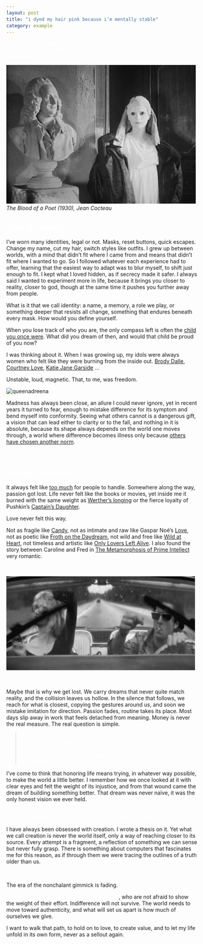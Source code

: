 ```yaml
---
layout: post
title: "i dyed my hair pink because i’m mentally stable"
category: example
---
```


<span style="color:white"> The dye stained the sink, my palms, the edge of the mirror. I watched the pink foam run down the drain and thought: well, this is what stability looks like now.</span>


![bloodpoet](assets/bloodoapoet.gif)
*The Blood of a Poet (1930), Jean Cocteau*

## <span style="color: white;">Facing the self</span>
I’ve worn many identities, legal or not. Masks, reset buttons, quick escapes. Change my name, cut my hair, switch styles like outfits. I grew up between worlds, with a mind that didn’t fit where I came from and means that didn’t fit where I wanted to go. So I followed whatever each experience had to offer, learning that the easiest way to adapt was to blur myself, to shift just enough to fit. I kept what I loved hidden, as if secrecy made it safer.
I always said I wanted to experiment more in life, because it brings you closer to reality, closer to god, though at the same time it pushes you further away from people.


What is it that we call identity: a name, a memory, a role we play, or something deeper that resists all change, something that endures beneath every mask. How would you define yourself.

When you lose track of who you are, the only compass left is often the [child you once were](https://open.spotify.com/playlist/35UYaYtPFYE5veGkzw50Sk?si=bebb454c4bab4ef1). What did you dream of then, and would that child be proud of you now?

I was thinking about it. 
When I was growing up, my idols were always women who felt like they were burning from the inside out. [Brody Dalle](https://www.youtube.com/watch?v=b_8U93SvVyY&list=RDb_8U93SvVyY&start_radio=1), [Courtney Love](https://www.youtube.com/watch?v=cH_rfGBwamc&list=RDcH_rfGBwamc&start_radio=1), [Katie Jane Garside](https://www.youtube.com/watch?v=82P40PnMNmQ&list=RD82P40PnMNmQ&start_radio=1) ... 

Unstable, loud, magnetic. That, to me, was freedom.

![queenadreena](assets/queenadreena.gif)


Madness has always been close, an allure I could never ignore, yet in recent years it turned to fear, enough to mistake difference for its symptom and bend myself into conformity. Seeing what others cannot is a dangerous gift, a vision that can lead either to clarity or to the fall, and nothing in it is absolute, because its shape always depends on the world one moves through, a world where difference becomes illness only because [others have chosen another norm](https://monoskop.org/images/b/b6/Canguilhem_Georges_The_Normal_and_the_Pathologic_1991.pdf).

<br>

## <span style="color: white;">Facing the world </span>

It always felt like [too much](https://pubmed.ncbi.nlm.nih.gov/14781229/) for people to handle. Somewhere along the way, passion got lost. Life never felt like the books or movies, yet inside me it burned with the same weight as [Werther’s longing](https://en.wikipedia.org/wiki/The_Sorrows_of_Young_Werther) or the fierce loyalty of Pushkin’s [Captain’s Daughter](https://en.wikipedia.org/wiki/The_Captain%27s_Daughter). 

Love never felt this way.

Not as fragile like [Candy](https://www.imdb.com/title/tt0424880/), not as intimate and raw like Gaspar Noé’s [Love](https://www.imdb.com/title/tt3774694/), not as poetic like [Froth on the Daydream](https://en.wikipedia.org/wiki/Mood_Indigo_(film)), not wild and free like [Wild at Heart](https://en.wikipedia.org/wiki/Wild_at_Heart_(film)), not timeless and artistic like [Only Lovers Left Alive](https://en.wikipedia.org/wiki/Only_Lovers_Left_Alive).
I also found the story between Caroline and Fred in [The Metamorphosis of Prime Intellect](https://mogami.neocities.org/files/prime_intellect.pdf) very romantic.

<br>

![wildatheart](assets/wildatheart.gif)

<br>

Maybe that is why we get lost. We carry dreams that never quite match reality, and the collision leaves us hollow. In the silence that follows, we reach for what is closest, copying the gestures around us, and soon we mistake imitation for direction. Passion fades, routine takes its place. Most days slip away in work that feels detached from meaning. Money is never the real measure. The real question is simple. <span style="color:white"> Do you actually create value.</span>


<blockquote><em style="color:#fff">Sitting in a chalet in the backyard with a laptop, a little girl hating Windows and dreaming of building a computer and an operating system no one could ever track. She was growing up with a keylogger. The dream never happened. For ten years she didn’t touch a computer.</em></blockquote>


I’ve come to think that honoring life means trying, in whatever way possible, to make the world a little better. I remember how we once looked at it with clear eyes and felt the weight of its injustice, and from that wound came the dream of building something better. That dream was never naïve, it was the only honest vision we ever held.

<span style="color:white">
History itself is written in architectures, from cities of stone to machines of code. We can build, we can arrange, but we cannot create like God. 
</span>

I have always been obsessed with creation. I wrote a thesis on it. Yet what we call creation is never the world itself, only a way of reaching closer to its source. Every attempt is a fragment, a reflection of something we can sense but never fully grasp. There is something about computers that fascinates me for this reason, as if through them we were tracing the outlines of a truth older than us.

<br>

The era of the nonchalant gimmick is fading.

<span style="color:white"> The future belongs to those who care deeply</span>, who are not afraid to show the weight of their effort. Indifference will not survive. 
The world needs to move toward authenticity, and what will set us apart is how much of ourselves we give. 

I want to walk that path, to hold on to love, to create value, and to let my life unfold in its own form, never as a sellout again.

